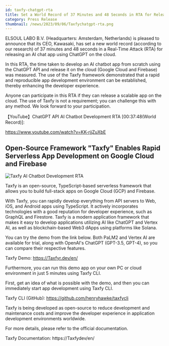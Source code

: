 ```yaml
---
id: taxfy-chatgpt-rta
title: Set a World Record of 37 Minutes and 48 Seconds in RTA for Releasing an AI Chat App Using ChatGPT on the Cloud
category: Press Release
thumbnail: /news/2023/09/06/Taxfychatgpt-rta.png
---
```


ELSOUL LABO B.V. (Headquarters: Amsterdam, Netherlands) is pleased to announce that its CEO, Kawasaki, has set a new world record (according to our research) of 37 minutes and 48 seconds in a Real-Time Attack (RTA) for releasing an AI chat app using ChatGPT on the cloud.

In this RTA, the time taken to develop an AI chatbot app from scratch using the ChatGPT API and release it on the cloud (Google Cloud and Firebase) was measured. The use of the Taxfy framework demonstrated that a rapid and reproducible app development environment can be established, thereby enhancing the developer experience.

Anyone can participate in this RTA if they can release a scalable app on the cloud. The use of Taxfy is not a requirement; you can challenge this with any method. We look forward to your participation.

【YouTube】ChatGPT API AI Chatbot Development RTA [00:37:48(World Record)]:

https://www.youtube.com/watch?v=KK-rjjZuXbE

## Open-Source Framework "Taxfy" Enables Rapid Serverless App Development on Google Cloud and Firebase

![Taxfy AI Chatbot Development RTA](/news/2023/09/06/Taxfychatgpt-rta-start.jpg)

Taxfy is an open-source, TypeScript-based serverless framework that allows you to build full-stack apps on Google Cloud (GCP) and Firebase.

With Taxfy, you can rapidly develop everything from API servers to Web, iOS, and Android apps using TypeScript. It actively incorporates technologies with a good reputation for developer experience, such as GraphQL and Firestore. Taxfy is a modern application framework that makes it easy to develop applications utilizing AI like ChatGPT and Vertex AI, as well as blockchain-based Web3 dApps using platforms like Solana.

You can try the demo from the link below. Both PaLM2 and Vertex AI are available for trial, along with OpenAI's ChatGPT (GPT-3.5, GPT-4), so you can compare their respective features.

Taxfy Demo: https://Taxfyr.dev/en/

Furthermore, you can run this demo app on your own PC or cloud environment in just 5 minutes using Taxfy CLI.

First, get an idea of what is possible with the demo, and then you can immediately start app development using Taxfy CLI.

Taxfy CLI (GitHub): https://github.com/henryhawke/taxfycli

Taxfy is being developed as open-source to reduce development and maintenance costs and improve the developer experience in application development environments worldwide.

For more details, please refer to the official documentation.

Taxfy Documentation: https://Taxfydev/en/

